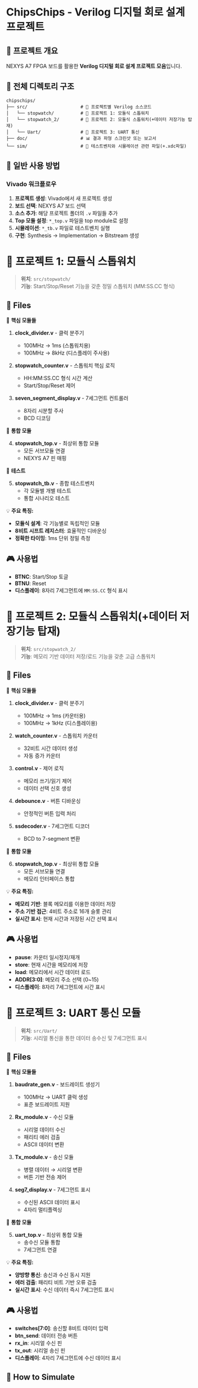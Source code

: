 # ChipsChips - Verilog 디지털 회로 설계 프로젝트

## 📖 프로젝트 개요
NEXYS A7 FPGA 보드를 활용한 **Verilog 디지털 회로 설계 프로젝트 모음**입니다.

## 📂 전체 디렉토리 구조
```
chipschips/
├── src/                    # 🔧 프로젝트별 Verilog 소스코드
│   └── stopwatch/          # 📁 프로젝트 1: 모듈식 스톱워치
│   └── stopwatch_2/        # 📁 프로젝트 2: 모듈식 스톱워치(+데이터 저장기능 탑재)
│   └── Uart/               # 📁 프로젝트 3: UART 통신
├── doc/                    # 📊 결과 파형 스크린샷 또는 보고서  
└── sim/                    # 📝 테스트벤치와 시뮬레이션 관련 파일(+.xdc파일)
```

## 🚀 일반 사용 방법

### **Vivado 워크플로우**
1. **프로젝트 생성**: Vivado에서 새 프로젝트 생성
2. **보드 선택**: NEXYS A7 보드 선택  
3. **소스 추가**: 해당 프로젝트 폴더의 `.v` 파일들 추가
4. **Top 모듈 설정**: `*_top.v` 파일을 top module로 설정
5. **시뮬레이션**: `*_tb.v` 파일로 테스트벤치 실행
6. **구현**: Synthesis → Implementation → Bitstream 생성

# 📁 프로젝트 1: 모듈식 스톱워치

> **위치**: `src/stopwatch/`  
> **기능**: Start/Stop/Reset 기능을 갖춘 정밀 스톱워치 (MM:SS.CC 형식)

## 📁 Files

🔧 **핵심 모듈들**

1. **clock_divider.v** - 클럭 분주기
   - 100MHz → 1ms (스톱워치용)
   - 100MHz → 8kHz (디스플레이 주사용)

2. **stopwatch_counter.v** - 스톱워치 핵심 로직
   - HH:MM:SS.CC 형식 시간 계산
   - Start/Stop/Reset 제어

3. **seven_segment_display.v** - 7세그먼트 컨트롤러
   - 8자리 시분할 주사
   - BCD 디코딩

🔗 **통합 모듈**

4. **stopwatch_top.v** - 최상위 통합 모듈
   - 모든 서브모듈 연결
   - NEXYS A7 핀 매핑

🧪 **테스트**

5. **stopwatch_tb.v** - 종합 테스트벤치
   - 각 모듈별 개별 테스트
   - 통합 시나리오 테스트

💡 **주요 특징:**

- **모듈식 설계**: 각 기능별로 독립적인 모듈
- **8비트 시프트 레지스터**: 효율적인 디바운싱
- **정확한 타이밍**: 1ms 단위 정밀 측정

## 🎮 사용법
- **BTNC**: Start/Stop 토글
- **BTNU**: Reset
- **디스플레이**: 8자리 7세그먼트에 `MM:SS.CC` 형식 표시

# 📁 프로젝트 2: 모듈식 스톱워치(+데이터 저장기능 탑재)

> **위치**: `src/stopwatch_2/`  
> **기능**: 메모리 기반 데이터 저장/로드 기능을 갖춘 고급 스톱워치

## 📁 Files

🔧 **핵심 모듈들**

1. **clock_divider.v** - 클럭 분주기
   - 100MHz → 1ms (카운터용)
   - 100MHz → 1kHz (디스플레이용)

2. **watch_counter.v** - 스톱워치 카운터
   - 32비트 시간 데이터 생성
   - 자동 증가 카운터

3. **control.v** - 제어 로직
   - 메모리 쓰기/읽기 제어
   - 데이터 선택 신호 생성

4. **debounce.v** - 버튼 디바운싱
   - 안정적인 버튼 입력 처리

5. **ssdecoder.v** - 7세그먼트 디코더
   - BCD to 7-segment 변환

🔗 **통합 모듈**

6. **stopwatch_top.v** - 최상위 통합 모듈
   - 모든 서브모듈 연결
   - 메모리 인터페이스 통합

💡 **주요 특징:**

- **메모리 기반**: 블록 메모리를 이용한 데이터 저장
- **주소 기반 접근**: 4비트 주소로 16개 슬롯 관리
- **실시간 표시**: 현재 시간과 저장된 시간 선택 표시

## 🎮 사용법
- **pause**: 카운터 일시정지/재개
- **store**: 현재 시간을 메모리에 저장
- **load**: 메모리에서 시간 데이터 로드
- **ADDR[3:0]**: 메모리 주소 선택 (0~15)
- **디스플레이**: 8자리 7세그먼트에 시간 표시

# 📁 프로젝트 3: UART 통신 모듈

> **위치**: `src/Uart/`  
> **기능**: 시리얼 통신을 통한 데이터 송수신 및 7세그먼트 표시

## 📁 Files

🔧 **핵심 모듈들**

1. **baudrate_gen.v** - 보드레이트 생성기
   - 100MHz → UART 클럭 생성
   - 표준 보드레이트 지원

2. **Rx_module.v** - 수신 모듈
   - 시리얼 데이터 수신
   - 패리티 에러 검출
   - ASCII 데이터 변환

3. **Tx_module.v** - 송신 모듈
   - 병렬 데이터 → 시리얼 변환
   - 버튼 기반 전송 제어

4. **seg7_display.v** - 7세그먼트 표시
   - 수신된 ASCII 데이터 표시
   - 4자리 멀티플렉싱

🔗 **통합 모듈**

5. **uart_top.v** - 최상위 통합 모듈
   - 송수신 모듈 통합
   - 7세그먼트 연결

💡 **주요 특징:**

- **양방향 통신**: 송신과 수신 동시 지원
- **에러 검출**: 패리티 비트 기반 오류 검출
- **실시간 표시**: 수신 데이터 즉시 7세그먼트 표시

## 🎮 사용법
- **switches[7:0]**: 송신할 8비트 데이터 입력
- **btn_send**: 데이터 전송 버튼
- **rx_in**: 시리얼 수신 핀
- **tx_out**: 시리얼 송신 핀
- **디스플레이**: 4자리 7세그먼트에 수신 데이터 표시

## 🚀 How to Simulate
```bash

